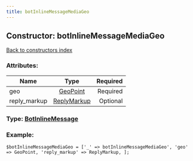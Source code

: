 ```yaml
---
title: botInlineMessageMediaGeo
---
```

## Constructor: botInlineMessageMediaGeo  
[Back to constructors index](index.md)



### Attributes:

| Name     |    Type       | Required |
|----------|:-------------:|---------:|
|geo|[GeoPoint](../types/GeoPoint.md) | Required|
|reply\_markup|[ReplyMarkup](../types/ReplyMarkup.md) | Optional|



### Type: [BotInlineMessage](../types/BotInlineMessage.md)


### Example:

```
$botInlineMessageMediaGeo = ['_' => botInlineMessageMediaGeo', 'geo' => GeoPoint, 'reply_markup' => ReplyMarkup, ];
```